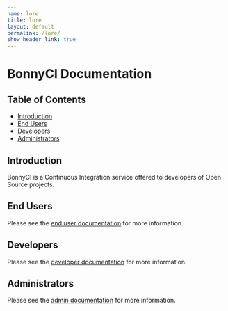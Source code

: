 ```yaml
---
name: lore
title: lore
layout: default
permalink: /lore/
show_header_link: true
---
```


# BonnyCI Documentation

## Table of Contents

* [Introduction](#introduction)
* [End Users](#end-users)
* [Developers](#developers)
* [Administrators](#administrators)

## Introduction

BonnyCI is a Continuous Integration service offered to developers of Open Source projects.

## End Users

Please see the [end user documentation](end_users) for more information.

## Developers

Please see the [developer documentation](developers) for more information.

## Administrators

Please see the [admin documentation](admins) for more information.
